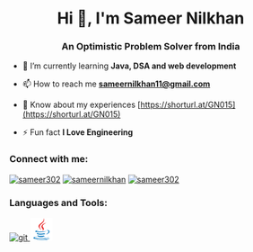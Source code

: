 <h1 align="center">Hi 👋, I'm Sameer Nilkhan</h1>
<h3 align="center">An Optimistic Problem Solver from India</h3>

- 🌱 I’m currently learning **Java, DSA and web development**

- 📫 How to reach me **sameernilkhan11@gmail.com**

- 📄 Know about my experiences [https://shorturl.at/GN015](https://shorturl.at/GN015)

- ⚡ Fun fact **I Love Engineering**

<h3 align="left">Connect with me:</h3>

<p align="left">
<a href="https://linkedin.com/in/sameer302" target="blank"><img align="center" src="https://raw.githubusercontent.com/rahuldkjain/github-profile-readme-generator/master/src/images/icons/Social/linked-in-alt.svg" alt="sameer302" height="30" width="40" /></a>
<a href="https://instagram.com/sameernilkhan" target="blank"><img align="center" src="https://raw.githubusercontent.com/rahuldkjain/github-profile-readme-generator/master/src/images/icons/Social/instagram.svg" alt="sameernilkhan" height="30" width="40" /></a>
<a href="https://www.leetcode.com/sameer302" target="blank"><img align="center" src="https://raw.githubusercontent.com/rahuldkjain/github-profile-readme-generator/master/src/images/icons/Social/leet-code.svg" alt="sameer302" height="30" width="40" /></a>
</p>

<h3 align="left">Languages and Tools:</h3>
<p align="left"> <a href="https://git-scm.com/" target="_blank" rel="noreferrer"> <img src="https://www.vectorlogo.zone/logos/git-scm/git-scm-icon.svg" alt="git" width="40" height="40"/> </a> <a href="https://www.java.com" target="_blank" rel="noreferrer"> <img src="https://raw.githubusercontent.com/devicons/devicon/master/icons/java/java-original.svg" alt="java" width="40" height="40"/> </a> </p>
